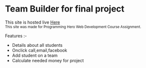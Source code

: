 <h1>Team Builder for final project</h1>

This site is hosted live <a href='https://team-builder-suny.netlify.app'> Here</a></br>
<small>This site was made for Programming Hero Web Development Course Assignment.</small>

Features :-
<ul>
<li>Details about all students</li>
<li>Onclick call,email,facebook</li>
<li>Add student on a team</li>
<li>Calculate needed money for project</li>
</ul>
